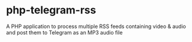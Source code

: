 # php-telegram-rss
A PHP application to process multiple RSS feeds containing video &amp; audio and post them to Telegram as an MP3 audio file
